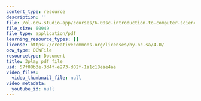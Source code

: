 ```yaml
---
content_type: resource
description: ''
file: /ol-ocw-studio-app/courses/6-00sc-introduction-to-computer-science-and-programming-spring-2011/57f08b3e3d4fe273d02f1a1c18eae4ae_BRjwkgQct28.pdf
file_size: 60949
file_type: application/pdf
learning_resource_types: []
license: https://creativecommons.org/licenses/by-nc-sa/4.0/
ocw_type: OCWFile
resourcetype: Document
title: 3play pdf file
uid: 57f08b3e-3d4f-e273-d02f-1a1c18eae4ae
video_files:
  video_thumbnail_file: null
video_metadata:
  youtube_id: null
---
```

